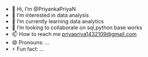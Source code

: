 - 👋 Hi, I’m @PriyankaPriyaN
- 👀 I’m interested in data analysis
- 🌱 I’m currently learning data analytics
- 💞️ I’m looking to collaborate on sql,python base works
- 📫 How to reach me priyapriya1432109@gmail.com
- 😄 Pronouns: ...
- ⚡ Fun fact: ...

<!---
PriyankaPriyaN/PriyankaPriyaN is a ✨ special ✨ repository because its `README.md` (this file) appears on your GitHub profile.
You can click the Preview link to take a look at your changes.
--->
